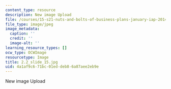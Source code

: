 ```yaml
---
content_type: resource
description: New image Upload
file: /courses/15-s21-nuts-and-bolts-of-business-plans-january-iap-2014/4a1af9c671bc01eddeb86a87aee2eb9e_2.2_slide_15.jpg
file_type: image/jpeg
image_metadata:
  caption: ''
  credit: ''
  image-alt: ''
learning_resource_types: []
ocw_type: OCWImage
resourcetype: Image
title: 2.2_slide_15.jpg
uid: 4a1af9c6-71bc-01ed-deb8-6a87aee2eb9e
---
```

New image Upload

